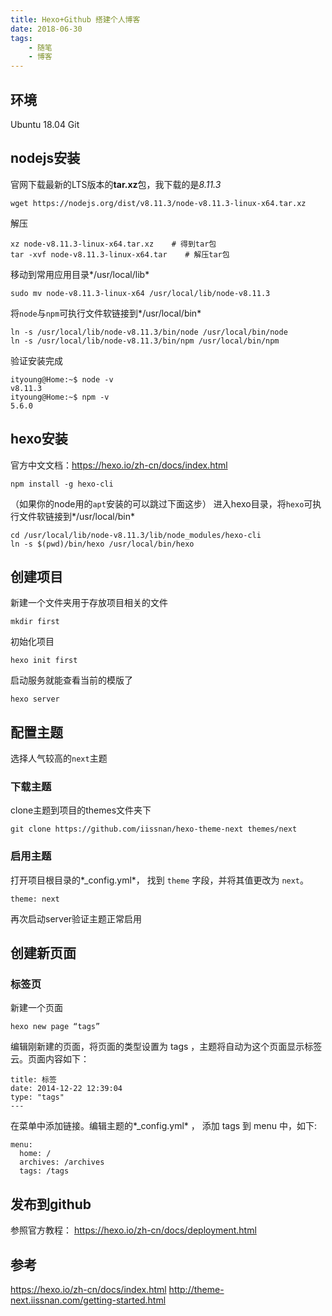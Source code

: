 ```yaml
---
title: Hexo+Github 搭建个人博客
date: 2018-06-30
tags:
    - 随笔
    - 博客
---
```


## 环境

Ubuntu 18.04
Git

## nodejs安装

官网下载最新的LTS版本的**tar.xz**包，我下载的是*8.11.3*

```
wget https://nodejs.org/dist/v8.11.3/node-v8.11.3-linux-x64.tar.xz
```

解压

```
xz node-v8.11.3-linux-x64.tar.xz    # 得到tar包
tar -xvf node-v8.11.3-linux-x64.tar    # 解压tar包
```

移动到常用应用目录*/usr/local/lib*

```
sudo mv node-v8.11.3-linux-x64 /usr/local/lib/node-v8.11.3
```

将`node`与`npm`可执行文件软链接到*/usr/local/bin*

```
ln -s /usr/local/lib/node-v8.11.3/bin/node /usr/local/bin/node
ln -s /usr/local/lib/node-v8.11.3/bin/npm /usr/local/bin/npm
```

<!--more-->

验证安装完成

```
ityoung@Home:~$ node -v
v8.11.3
ityoung@Home:~$ npm -v
5.6.0
```

## hexo安装

官方中文文档：https://hexo.io/zh-cn/docs/index.html

```
npm install -g hexo-cli
```

（如果你的node用的`apt`安装的可以跳过下面这步）
进入hexo目录，将`hexo`可执行文件软链接到*/usr/local/bin*

```
cd /usr/local/lib/node-v8.11.3/lib/node_modules/hexo-cli
ln -s $(pwd)/bin/hexo /usr/local/bin/hexo
```

## 创建项目

新建一个文件夹用于存放项目相关的文件

```
mkdir first
```

初始化项目

```
hexo init first
```

启动服务就能查看当前的模版了

```
hexo server
```

## 配置主题

选择人气较高的`next`主题

### 下载主题

clone主题到项目的themes文件夹下

```
git clone https://github.com/iissnan/hexo-theme-next themes/next
```

### 启用主题

打开项目根目录的*_config.yml*， 找到 `theme` 字段，并将其值更改为 `next`。

```
theme: next
```

再次启动server验证主题正常启用

## 创建新页面

### 标签页

新建一个页面

```
hexo new page “tags”
```

编辑刚新建的页面，将页面的类型设置为 tags ，主题将自动为这个页面显示标签云。页面内容如下：

```
title: 标签
date: 2014-12-22 12:39:04
type: "tags"
---
```

在菜单中添加链接。编辑主题的*_config.yml* ， 添加 tags 到 menu 中，如下:

```
menu:
  home: /
  archives: /archives
  tags: /tags
```

## 发布到github

参照官方教程： https://hexo.io/zh-cn/docs/deployment.html

## 参考

https://hexo.io/zh-cn/docs/index.html
http://theme-next.iissnan.com/getting-started.html
